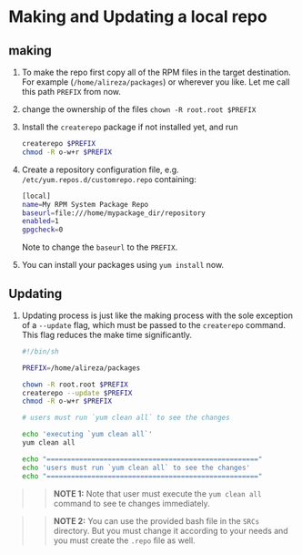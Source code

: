 # Making and Updating a local repo

## making 

1. To make the repo first copy all of the RPM files in the target destination. For example (`/home/alireza/packages`) or wherever you like. Let me call this path `PREFIX` from now. 

1. change the ownership of the files `chown -R root.root $PREFIX`

1.  Install the `createrepo` package if not installed yet, and run

    ```bash
    createrepo $PREFIX
    chmod -R o-w+r $PREFIX
    ```
1. Create a repository configuration file, e.g. `/etc/yum.repos.d/customrepo.repo` containing:
    ```bash
    [local]
    name=My RPM System Package Repo
    baseurl=file:///home/mypackage_dir/repository
    enabled=1
    gpgcheck=0
    ```
    Note to change the `baseurl` to the `PREFIX`.

1. You can install your packages using `yum install` now. 


## Updating

1. Updating process is just like the making process with the sole exception of a `--update` flag, which must be passed to the `createrepo` command. 
This flag reduces the make time significantly. 

    ```bash
    #!/bin/sh

    PREFIX=/home/alireza/packages

    chown -R root.root $PREFIX
    createrepo --update $PREFIX
    chmod -R o-w+r $PREFIX

    # users must run `yum clean all` to see the changes 

    echo 'executing `yum clean all`'
    yum clean all

    echo "===================================================="
    echo 'users must run `yum clean all` to see the changes'
    echo "===================================================="
    ```

>>**NOTE 1:** Note that user must execute the `yum clean all` command to see te changes immediately.

>>**NOTE 2:** You can use the provided bash file in the `SRCs` directory. But you must change it according to your needs and you must create the `.repo` file as well.
